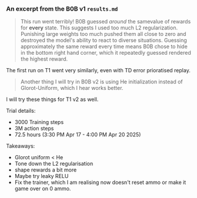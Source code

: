 ### An excerpt from the B0B v1 `results.md`

>This run went terribly! B0B guessed *around* the samevalue of rewards for **every** state. This suggests
I used too much L2 regularization. Punishing large weights too much pushed them all close to zero and
destroyed the model's ability to react to diverse situations. Guessing approximately the same reward every 
time means B0B chose to hide in the bottom right hand corner, which it repeatedly guessed rendered the highest
reward.

The first run on T1 went very similarly, even with TD error prioratised replay.

>Another thing I will try in B0B v2 is using He initialization instead of Glorot-Uniform, which I hear works
better.

I will try these things for T1 v2 as well.

Trial details:
* 3000 Training steps
* 3M action steps
* 72.5 hours (3:30 PM Apr 17 - 4:00 PM Apr 20 2025)

Takeaways:
* Glorot uniform < He
* Tone down the L2 regularisation
* shape rewards a bit more
* Maybe try leaky RELU
* Fix the trainer, which I am realising now doesn't reset ammo or make it game over on 0 ammo. 

